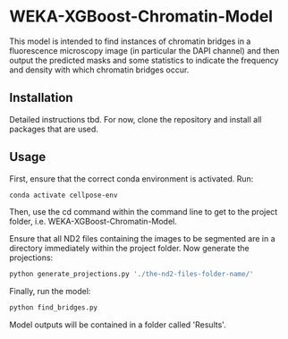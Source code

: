 # WEKA-XGBoost-Chromatin-Model

This model is intended to find instances of chromatin bridges in a fluorescence microscopy image (in particular the DAPI channel) and then output the predicted masks and some statistics to indicate the frequency and density with which chromatin bridges occur.

## Installation

Detailed instructions tbd. For now, clone the repository and install all packages that are used.

## Usage

First, ensure that the correct conda environment is activated. Run:
```bash
conda activate cellpose-env
```

Then, use the cd command within the command line to get to the project folder, i.e. WEKA-XGBoost-Chromatin-Model.

Ensure that all ND2 files containing the images to be segmented are in a directory immediately within the project folder. Now generate the projections:
```bash
python generate_projections.py './the-nd2-files-folder-name/'
```

Finally, run the model:
```bash
python find_bridges.py
```

Model outputs will be contained in a folder called 'Results'.
